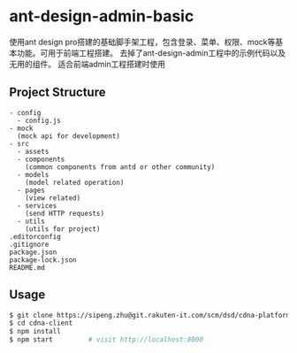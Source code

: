 # ant-design-admin-basic
使用ant design pro搭建的基础脚手架工程，包含登录、菜单、权限、mock等基本功能。可用于前端工程搭建。
去掉了ant-design-admin工程中的示例代码以及无用的组件。
适合前端admin工程搭建时使用
## Project Structure
```
- config
  - config.js
- mock
  (mock api for development)
- src
  - assets
  - components
    (common components from antd or other community)
  - models
    (model related operation)
  - pages
    (view related)
  - services
    (send HTTP requests)
  - utils
    (utils for project)
.editorconfig
.gitignore
package.json
package-lock.json
README.md
```

## Usage

```bash
$ git clone https://sipeng.zhu@git.rakuten-it.com/scm/dsd/cdna-platform-client.git
$ cd cdna-client
$ npm install
$ npm start         # visit http://localhost:8000
```
